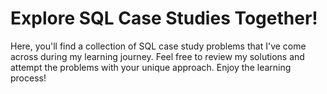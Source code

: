 # Explore SQL Case Studies Together!

Here, you'll find a collection of SQL case study problems that I've come across during my learning journey.
Feel free to review my solutions and attempt the problems with your unique approach. 
Enjoy the learning process!
